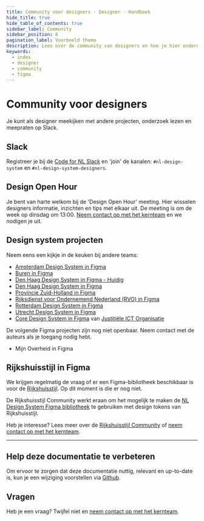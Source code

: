 ```yaml
---
title: Community voor designers · Designer · Handboek
hide_title: true
hide_table_of_contents: true
sidebar_label: Community
sidebar_position: 6
pagination_label: Voorbeeld thema
description: Lees over de community van designers en hoe je hier onderdeel van kan worden.
keywords:
  - index
  - designer
  - community
  - figma
---
```


# Community voor designers

Je kunt als designer meekijken met andere projecten, onderzoek lezen en meepraten op Slack.

## Slack

Registreer je bij de [Code for NL Slack](https://praatmee.codefor.nl) en 'join' de kanalen: `#nl-design-system` en `#nl-design-system-designers`.

## Design Open Hour

Je bent van harte welkom bij de 'Design Open Hour' meeting. Hier wisselen designers informatie, inzichten en tips met elkaar uit. De meeting is om de week op dinsdag om 13:00. [Neem contact op met het kernteam](../../project/kernteam.mdx) en we nodigen je uit.

## Design system projecten

Neem eens een kijkje in de keuken bij andere teams:

- [Amsterdam Design System in Figma](https://www.figma.com/file/9IGm6IdPUYizBNGsUnueBd/Amsterdam-Design-System?type=design&node-id=741%3A19633&mode=design&t=6YVtkRhMYJpGRMA5-1)
- [Buren in Figma](https://www.figma.com/file/dBzv9dd3GRFLtxzCKWq9uU/)
- [Den Haag Design System in Figma - Huidig](https://www.figma.com/file/JpoY3waVoQGlLQzQXTL9nn/)
- [Den Haag Design System in Figma](https://www.figma.com/file/x4RkF6BIdrNZbh7D53NTzB/%F0%9F%92%A0-NLDS---Den-Haag---Bibliotheek?type=design&node-id=197%3A664&mode=design&t=DNdxVz8Jh4eR1p7b-1)
- [Provincie Zuid-Holland in Figma](https://www.figma.com/file/pWIiNmzPDwYtPbYOQevpm1/)
- [Rijksdienst voor Ondernemend Nederland (RVO) in Figma](<https://www.figma.com/file/Sj6myBL1Fvot5M1qGxzvEo/ROOS-(RVO-Design-System)?type=design&node-id=282%3A5324&mode=design&t=8GzXgFckRTFr0OX6-1>)
- [Rotterdam Design System in Figma](https://www.figma.com/file/ZWSC4gCrOXRUR9UX3aoZ8x/)
- [Utrecht Design System in Figma](https://www.figma.com/file/UXIHcIurAD8hyoBWx4hDBV/NLDS---Gemeente-Utrecht---Bibliotheek?type=design&node-id=197%3A664&mode=design&t=QPCkq0xOt8SFquC4-1)
- [Core Design System in Figma](https://www.figma.com/design/eYIhKsqhuY5Q8xm3UH7MXn/Core-library) van [Justitiële ICT Organisatie](https://www.justitieleictorganisatie.nl)

De volgende Figma projecten zijn nog niet openbaar. Neem contact met de auteurs als je toegang nodig hebt.

- Mijn Overheid in Figma

## Rijkshuisstijl in Figma

We krijgen regelmatig de vraag of er een Figma-bibliotheek beschikbaar is voor de [Rijkshuisstijl](https://www.rijkshuisstijl.nl). Op dit moment is die er nog niet.

De Rijkshuisstijl Community werkt eraan om het mogelijk te maken de [NL Design System Figma bibliotheek](figma-structuur.mdx#nl-design-system-bibliotheek) te gebruiken met design tokens van Rijkshuisstijl.

Heb je interesse? Lees meer over de [Rijkshuisstijl Community](/community/community-sprints/rijkshuisstijl-community) of [neem contact op met het kernteam](../../project/kernteam.mdx).

---

## Help deze documentatie te verbeteren

Om ervoor te zorgen dat deze documentatie nuttig, relevant en up-to-date is, kun je een wijziging voorstellen via [Github](https://github.com/nl-design-system/documentatie).

## Vragen

Heb je een vraag? Twijfel niet en [neem contact op met het kernteam](../../project/kernteam.mdx).
